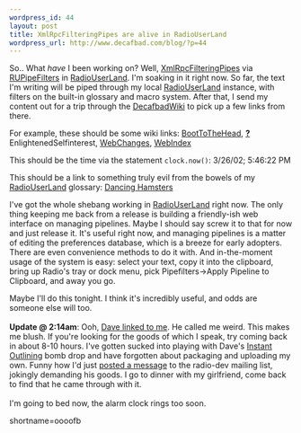 ```yaml
--- 
wordpress_id: 44
layout: post
title: XmlRpcFilteringPipes are alive in RadioUserLand
wordpress_url: http://www.decafbad.com/blog/?p=44
---
```

So..  What <em>have</em> I been working on?  Well, <a href="http://www.decafbad.com/twiki/bin/view/Main/XmlRpcFilteringPipe">XmlRpcFilteringPipes</a> via <a href="http://www.decafbad.com/twiki/bin/view/Main/RUPipeFilters">RUPipeFilters</a> in <a href="http://www.decafbad.com/twiki/bin/view/Main/RadioUserLand">RadioUserLand</a>.  I'm soaking in it right now.  So far, the text I'm writing will be piped through my local <a href="http://www.decafbad.com/twiki/bin/view/Main/RadioUserLand">RadioUserLand</a> instance, with filters on the built-in glossary and macro system.  After that, I send my content out for a trip through the <a href="http://www.decafbad.com/twiki/bin/view/Main/DecafbadWiki">DecafbadWiki</a> to pick up a few links from there.<p>For example, these should be some wiki links:  <a href="http://www.decafbad.com/twiki/bin/view/Main/BootToTheHead">BootToTheHead</a>, <span style='background : ;'><a href="http://www.decafbad.com/twiki/bin/edit/Main/EnlightenedSelfinterest?topicparent=."><b>?</b></a><font color="">EnlightenedSelfinterest</font></span>, <a href="http://www.decafbad.com/twiki/bin/view/Main/WebChanges">WebChanges</a>, <a href="http://www.decafbad.com/twiki/bin/view/Main/WebIndex">WebIndex</a><p>This should be the time via the statement <code>clock.now()</code>: 3/26/02; 5:46:22 PM<p>This should be a link to something truly evil from the bowels of my <a href="http://www.decafbad.com/twiki/bin/view/Main/RadioUserLand">RadioUserLand</a> glossary: <a href="http://www.hamsterdance.com/">Dancing Hamsters</a><p>I've got the whole shebang working in <a href="http://www.decafbad.com/twiki/bin/view/Main/RadioUserLand">RadioUserLand</a> right now.  The only thing keeping me back from a release is building a friendly-ish web interface on managing pipelines.  Maybe I should say screw it to that for now and just release it.  It's useful right now, and managing pipelines is a matter of editing the preferences database, which is a breeze for early adopters.  There are even convenience methods to do it with.  And in-the-moment usage of the system is easy:  select your text, copy it into the clipboard, bring up Radio's tray or dock menu, pick Pipefilters->Apply Pipeline to Clipboard, and away you go.<p>Maybe I'll do this tonight.  I think it's incredibly useful, and odds are someone else will too.
<br /><br />
<b>Update @ 2:14am</b>:  Ooh, <a href="http://scriptingnews.userland.com/backissues/2002/03/26#l22fd24cb85118be484040146a8496563">Dave linked to me</a>.  He called me weird.  This makes me blush.  If you're looking for the goods of which I speak, try coming back in about 8-10 hours.  I've gotten sucked into playing with Dave's <a href="http://radio.outliners.com/beta">Instant Outlining</a> bomb drop and have forgotten about packaging and uploading my own.  Funny how I'd just <a href="http://groups.yahoo.com/group/radio-dev/message/5457">posted a message</a> to the radio-dev mailing list, jokingly demanding his goods.  I go to dinner with my girlfriend, come back to find that he  came through with it.
<br /><br />
I'm going to bed now, the alarm clock rings too soon.
<!--more-->
shortname=oooofb
